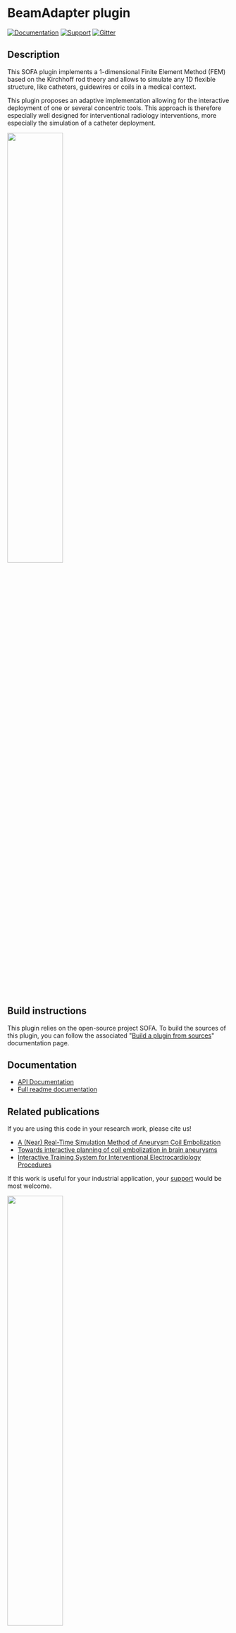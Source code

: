 # BeamAdapter plugin

[![Documentation](https://img.shields.io/badge/doc-on_website-green.svg)](https://sofa-framework.github.io/BeamAdapter/)
[![Support](https://img.shields.io/badge/support-on_GitHub_Discussions-blue.svg)](https://github.com/sofa-framework/sofa/discussions/categories/beamadapter)
[![Gitter](https://img.shields.io/badge/chat-on_Gitter-ff69b4.svg)](https://app.gitter.im/#/room/#sofa-framework:gitter.im)

## Description

This SOFA plugin implements a 1-dimensional Finite Element Method (FEM) based on the Kirchhoff rod theory and allows to simulate any 1D flexible structure, like catheters, guidewires or coils in a medical context.

This plugin proposes an adaptive implementation allowing for the interactive deployment of one or several concentric tools. This approach is therefore especially well designed for interventional radiology interventions, more especially the simulation of a catheter deployment. 

<img align="center" width="50%" height="auto" src="./doc/screenshots/WireSections.png">



## Build instructions

This plugin relies on the open-source project SOFA. To build the sources of this plugin, you can follow the associated "[Build a plugin from sources](https://www.sofa-framework.org/community/doc/plugins/build-a-plugin-from-sources/)" documentation page.

## Documentation

- [API Documentation](https://sofa-framework.github.io/BeamAdapter/)
- [Full readme documentation](./doc)

## Related publications

If you are using this code in your research work, please cite us!

- [A (Near) Real-Time Simulation Method of Aneurysm Coil Embolization](https://hal.inria.fr/hal-00736865/en)
- [Towards interactive planning of coil embolization in brain aneurysms](https://hal.inria.fr/inria-00430867/en)
- [Interactive Training System for Interventional Electrocardiology Procedures](https://hal.inria.fr/hal-01338346/en)

If this work is useful for your industrial application, your [support](https://www.sofa-framework.org/consortium/support-us/) would be most welcome.


<img align="center" width="50%" height="auto" src="https://www.sofa-framework.org/wp-content/uploads/2016/08/coils.jpg">
